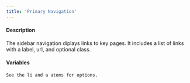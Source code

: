 ```yaml
---
title: 'Primary Navigation'
---
```

#### Description
The sidebar navigation diplays links to key pages. It includes a list of links with a label, url, and optional class.

#### Variables
~~~
See the li and a atoms for options.
~~~

